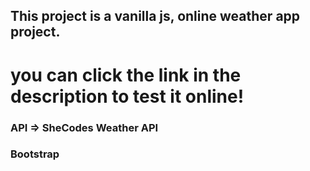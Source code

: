## This project is a vanilla js, online weather app project.
# you can click the link in the description to test it online!
### API => SheCodes Weather API
### Bootstrap
